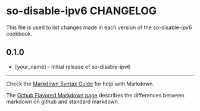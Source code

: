 so-disable-ipv6 CHANGELOG
=========================

This file is used to list changes made in each version of the so-disable-ipv6 cookbook.

0.1.0
-----
- [your_name] - Initial release of so-disable-ipv6

- - -
Check the [Markdown Syntax Guide](http://daringfireball.net/projects/markdown/syntax) for help with Markdown.

The [Github Flavored Markdown page](http://github.github.com/github-flavored-markdown/) describes the differences between markdown on github and standard markdown.
